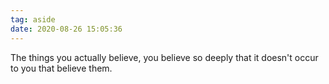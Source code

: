 ```yaml
---
tag: aside
date: 2020-08-26 15:05:36
---
```

The things you actually believe, you believe so deeply that it doesn't occur to you that believe them. 